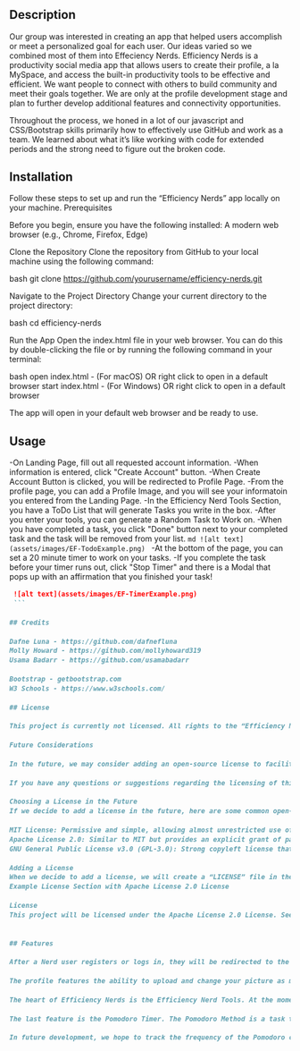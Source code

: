 # <Efficiency-Nerds>

## Description

Our group was interested in creating an app that helped users accomplish or meet a personalized goal for each user. Our ideas varied so we combined most of them into Effeciency Nerds. Efficiency Nerds is a productivity social media app that allows users to create their profile, a la MySpace, and access the built-in productivity tools to be effective and efficient. We want people to connect with others to build community and meet their goals together. We are only at the profile development stage and plan to further develop additional features and connectivity opportunities. 

Throughout the process, we honed in a lot of our javascript and CSS/Bootstrap skills primarily how to effectively use GitHub and work as a team. We learned about what it’s like working with code for extended periods and the strong need to figure out the broken code.


## Installation

Follow these steps to set up and run the “Efficiency Nerds” app locally on your machine.
Prerequisites

Before you begin, ensure you have the following installed:
A modern web browser (e.g., Chrome, Firefox, Edge)

Clone the Repository
Clone the repository from GitHub to your local machine using the following command:

bash
git clone https://github.com/yourusername/efficiency-nerds.git

Navigate to the Project Directory
Change your current directory to the project directory:

bash
cd efficiency-nerds

Run the App
Open the index.html file in your web browser. You can do this by double-clicking the file or by running the following command in your terminal:

bash
open index.html - (For macOS) OR right click to open in a default browser
start index.html - (For Windows) OR right click to open in a default browser

The app will open in your default web browser and be ready to use.


## Usage
-On Landing Page, fill out all requested account information. 
-When information is entered, click "Create Account" button.
-When Create Account Button is clicked, you will be redirected to Profile Page. 
-From the profile page, you can add a Profile Image, and you will see your informatoin you entered from the Landing Page.
-In the Efficiency Nerd Tools Section, you have a ToDo List that will generate Tasks you write in the box.
-After you enter your tools, you can generate a Random Task to Work on. 
-When you have completed a task, you click "Done" button next to your completed task and the task will be removed from your list. ```md
    ![alt text](assets/images/EF-TodoExample.png)
    ```
-At the bottom of the page, you can set a 20 minute timer to work on your tasks. 
-If you complete the task before your timer runs out, click "Stop Timer" and there is a Modal that pops up with an affirmation that you finished your task!
   ```md
    ![alt text](assets/images/EF-TimerExample.png)
    ```

## Credits

Dafne Luna - https://github.com/dafnefluna
Molly Howard - https://github.com/mollyhoward319
Usama Badarr - https://github.com/usamabadarr

Bootstrap - getbootstrap.com
W3 Schools - https://www.w3schools.com/

## License

This project is currently not licensed. All rights to the “Efficiency Nerds” app are reserved by the original authors.

Future Considerations

In the future, we may consider adding an open-source license to facilitate collaboration and contributions from the community. Possible licenses we are considering include the MIT License, Apache License 2.0, and/or GNU General Public License v3.0.

If you have any questions or suggestions regarding the licensing of this project, please feel free to reach out.

Choosing a License in the Future
If we decide to add a license in the future, here are some common open-source licenses we might consider:

MIT License: Permissive and simple, allowing almost unrestricted use of your code.
Apache License 2.0: Similar to MIT but provides an explicit grant of patent rights from contributors to users.
GNU General Public License v3.0 (GPL-3.0): Strong copyleft license that requires derived works to be open-sourced under the same license.

Adding a License
When we decide to add a license, we will create a “LICENSE” file in the repository’s root directory with the full text of the chosen license.
Example License Section with Apache License 2.0 License

License
This project will be licensed under the Apache License 2.0 License. See the LICENSE file for details.


## Features

After a Nerd user registers or logs in, they will be redirected to the homepage where they will see a profile overview and different productivity features. 

The profile features the ability to upload and change your picture as many times as you like. You will also see a sticker sheet, which is a collection of sticker awards for completing tasks and meeting your goals. At the moment this feature does not work but is under development.

The heart of Efficiency Nerds is the Efficiency Nerd Tools. At the moment users can create their to-do lists by simply adding to our To-Do List form. For users who may struggle with executive dysfunction issues, we created a task randomizer that will draw from the existing to-do list and pick a task for you to do.

The last feature is the Pomodoro Timer. The Pomodoro Method is a task timing technique that gives you 20 minutes to work uninterrupted with a 5-minute break, and users can repeat that cycle as many times as needed. Our timer will run for 20 minutes, but we understand some people have complicated lives so they can stop the timer. Once the timer is stopped Nerds will be shown a congratulatory message. 

In future development, we hope to track the frequency of the Pomodoro cycle, and the number of tasks completed, to establish the sticker reward system.
